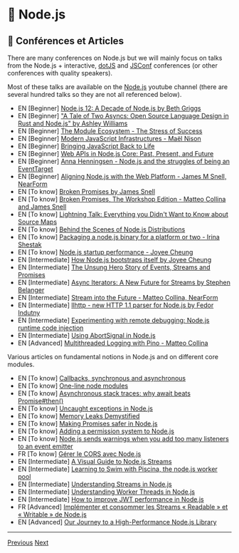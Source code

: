 # 🐢 Node.js

## 📰 Conférences et Articles

There are many conferences on Node.js but we will mainly focus on talks from the Node.js + interactive, [dotJS](https://www.youtube.com/user/dotconferences/playlists) and [JSConf](https://www.youtube.com/channel/UCzoVCacndDCfGDf41P-z0iA) conferences (or other conferences with quality speakers).

Most of these talks are available on the [Node.js](https://www.youtube.com/channel/UCQPYJluYC_sn_Qz_XE-YbTQ) youtube channel (there are several hundred talks so they are not all referenced below).

- EN  [Beginner] [Node.js 12: A Decade of Node.js by Beth Griggs](https://www.youtube.com/watch?v=HP4N0u_dEgI&list=PLfMzBWSH11xZPfWcC0DqFqKo_reMP58mw&index=53)
- EN  [Beginner] ["A Tale of Two Asyncs: Open Source Language Design in Rust and Node.js" by Ashley Williams](https://www.youtube.com/watch?v=aGJTXdXQN2o)
- EN  [Beginner] [The Module Ecosystem - The Stress of Success](https://www.youtube.com/watch?v=swHbRSzDZxY&feature=emb_logo)
- EN  [Beginner] [Modern JavaScript Infrastructures - Maël Nison](https://www.youtube.com/watch?v=F5OjiN9OcdQ&list=PL0CdgOSSGlBalMPxFFycq7OIqQF8cJS28&index=20)
- EN  [Beginner] [Bringing JavaScript Back to Life](https://www.youtube.com/watch?v=XQIo9knnb2s)
- EN  [Beginner] [Web APIs in Node.js Core: Past, Present, and Future](https://www.youtube.com/watch?v=ceiUozUFF3Y&list=PL37ZVnwpeshHwJPVBqEnZild7QHWhdufu&index=41)
- EN  [Beginner] [Anna Henningsen - Node.js and the struggles of being an EventTarget](https://www.youtube.com/watch?v=SOPC3aLoD4U&list=PL0CdgOSSGlBalMPxFFycq7OIqQF8cJS28&index=10)
- EN  [Beginner] [Aligning Node.js with the Web Platform - James M Snell, NearForm](https://www.youtube.com/watch?v=6EDaayYnw6M)
- EN  [To know] [Broken Promises by James Snell](https://www.youtube.com/watch?v=XV-u_Ow47s0&feature=emb_logo)
- EN  [To know] [Broken Promises, The Workshop Edition - Matteo Collina and James Snell](https://www.youtube.com/watch?v=yRyfr1Qcf34&list=PLyspMSh4XhLP-mqulUMcaqTbLo-ZJxSX5&index=11)
- EN  [To know] [Lightning Talk: Everything you Didn't Want to Know about Source Maps](https://www.youtube.com/watch?v=JuKIUYi8-Ec)
- EN  [To know] [Behind the Scenes of Node.js Distributions](https://www.youtube.com/watch?v=1nYswjtEUvE&list=PLyspMSh4XhLP-mqulUMcaqTbLo-ZJxSX5&index=13)
- EN  [To know] [Packaging a node.js binary for a platform or two - Irina Shestak](https://www.youtube.com/watch?v=1t1VgMaEs0I&list=PL0CdgOSSGlBalMPxFFycq7OIqQF8cJS28&index=21)
- EN  [To know] [Node.js startup performance - Joyee Cheung](https://www.youtube.com/watch?v=G36lrPrF09c&list=PL0CdgOSSGlBalMPxFFycq7OIqQF8cJS28&index=18)
- EN  [Intermediate] [How Node.js bootstraps itself by Joyee Cheung](https://www.youtube.com/watch?v=bwiLlcGvFEk&list=PLfMzBWSH11xZPfWcC0DqFqKo_reMP58mw&index=52)
- EN  [Intermediate] [The Unsung Hero Story of Events, Streams and Promises](https://www.youtube.com/watch?v=qOHgQAV2ydo)
- EN  [Intermediate] [Async Iterators: A New Future for Streams by Stephen Belanger](https://www.youtube.com/watch?v=YVdw1MDHVZs&list=PLfMzBWSH11xZPfWcC0DqFqKo_reMP58mw&index=37)
- EN  [Intermediate] [Stream into the Future - Matteo Collina, NearForm](https://www.youtube.com/watch?v=dEFdt_6fW-0&feature=emb_logo)
- EN  [Intermediate] [llhttp - new HTTP 1.1 parser for Node.js by Fedor Indutny](https://www.youtube.com/watch?v=x3k_5Mi66sY&list=PL37ZVnwpeshHwJPVBqEnZild7QHWhdufu&index=15)
- EN  [Intermediate] [Experimenting with remote debugging: Node.js runtime code injection](https://blog.sqreen.com/remote-debugging-nodejs-runtime-code-injection/)
- EN  [Intermediate] [Using AbortSignal in Node.js](https://www.nearform.com/blog/using-abortsignal-in-node-js/)
- EN  [Advanced] [Multithreaded Logging with Pino - Matteo Collina](https://www.youtube.com/watch?v=vETUVN-KEgc)

Various articles on fundamental notions in Node.js and on different core modules.

- EN  [To know] [Callbacks, synchronous and asynchronous](https://blog.ometer.com/2011/07/24/callbacks-synchronous-and-asynchronous/)
- EN  [To know] [One-line node modules](https://github.com/sindresorhus/ama/issues/10)
- EN  [To know] [Asynchronous stack traces: why await beats Promise#then()](https://mathiasbynens.be/notes/async-stack-traces)
- EN  [To know] [Uncaught exceptions in Node.js](https://joyeecheung.github.io/blog/2019/08/25/uncaught-exceptions-in-node-js/)
- EN  [To know] [Memory Leaks Demystified](https://nodesource.com/blog/memory-leaks-demystified)
- EN  [To know] [Making Promises safer in Node.js](https://www.nearform.com/blog/making-promises-safer-in-node-js/)
- EN  [To know] [Adding a permission system to Node.js](https://www.nearform.com/blog/adding-a-permission-system-to-node-js/)
- EN  [To know] [Node.js sends warnings when you add too many listeners to an event emitter](https://www.stefanjudis.com/today-i-learned/nodejs-sends-warnings-when-you-add-too-many-listeners-to-an-event-emitter/)
- FR  [To know] [Gérer le CORS avec Node.js](https://boutdecode.fr/article/cors-avec-nodejs)
- EN  [Intermediate] [A Visual Guide to Node.js Streams](https://blog.insiderattack.net/a-visual-guide-to-nodejs-streams-9d2d594a9bf5)
- EN  [Intermediate] [Learning to Swim with Piscina, the node.js worker pool](https://www.nearform.com/blog/learning-to-swim-with-piscina-the-node-js-worker-pool/)
- EN  [Intermediate] [Understanding Streams in Node.js](https://nodesource.com/blog/understanding-streams-in-nodejs)
- EN  [Intermediate] [Understanding Worker Threads in Node.js](https://nodesource.com/blog/worker-threads-nodejs)
- EN  [Intermediate] [How to improve JWT performance in Node.js](https://www.nearform.com/blog/improve-json-web-tokens-performance-in-node-js/)
- FR  [Advanced] [Implémenter et consommer les Streams « Readable » et « Writable » de Node.js](https://blog.engineering.publicissapient.fr/2020/02/19/implementer-et-consommer-les-streams-readable-et-writable-de-node-js/)
- EN  [Advanced] [Our Journey to a High-Performance Node.js Library](https://hazelcast.com/blog/our-journey-to-a-high-performance-node-js-library/)

---

[Previous](./node-http-ecosystem.md)
[Next](./conf-and-articles.md)